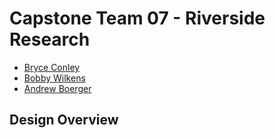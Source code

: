 # Capstone Team 07 - Riverside Research

*   [Bryce Conley](conleyb2@udayton.edu)
*   [Bobby Wilkens](wilkensb1@udayton.edu)
*   [Andrew Boerger](boergera2@udayton.edu)

## Design Overview

